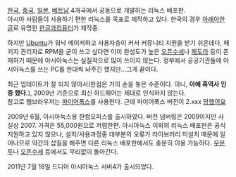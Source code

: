 [한국](%ED%95%9C%EA%B5%AD.md), [중국](%EC%A4%91%EA%B5%AD.md),
[일본](%EC%9D%BC%EB%B3%B8.md), [베트남](%EB%B2%A0%ED%8A%B8%EB%82%A8.md) 4개국에서
공동으로 개발하는 리눅스 배포판.  
아시아 사람들이 사용하기 편한 리눅스를 목표로 제작하고 있다. 한국의 경우 [아래아한글](%EC%95%84%EB%9E%98%EC%95%84%20%ED%95%9C%EA%B8%80.md)로 유명한
[한글과컴퓨터](%ED%95%9C%EA%B8%80%EA%B3%BC%EC%BB%B4%ED%93%A8%ED%84%B0.md)가 제작중.

하지만 [Ubuntu](Ubuntu.md)가 워낙 메이저하고 사용자층이 커서 커뮤니티 지원을 받기 쉬운데다, 패키지 관리자로 RPM을
굳이 쓰고 싶다면 이미 완성도가 높은 [오픈수세](%EC%98%A4%ED%94%88%EC%88%98%EC%84%B8.md)나
[페도라](%ED%8E%98%EB%8F%84%EB%9D%BC.md) 등이 존재하기 때문에 아시아눅스는 실질적으로 많이 쓰이지 않는다.
정부에서 공공기관들에 아시아눅스를 쓰는 PC를 한대씩 놔주긴 했지만...그게 끝이다.

최근 업데이트가 잘 되지 않아서(한컴은 거의 손을 놓은 수준이다. 아니, **아예 흑역사 인증 했다.**), 2009년 기준으로 최신
하드웨어는 제대로 인식하지 않는다.  
참고로 웹브라우저는 [파이어폭스](%ED%8C%8C%EC%9D%B4%EC%96%B4%ED%8F%AD%EC%8A%A4.md)를 사용한다.
근데 파이어폭스 버전이 2.xxx [망했어요](%EB%A7%9D%ED%96%88%EC%96%B4%EC%9A%94.md)

2009년 6월, 아시아눅스용 한컴오피스를 출시하였다. 버전 넘버링은 2009이지만 사실상 2007. 가격은 55,000원으로 저렴한편.
아시아눅스 이외의 리눅스 배포판은 공식 지원하고 있지 않으나, 설치/사용과정중 대부분의 오류가 라이브러리 미설치 때문에 일어나므로 약간의
삽질을 해주면 다른 리눅스 배포판에서도 충분히 이용 가능하다. [우분투](%EC%9A%B0%EB%B6%84%ED%88%AC.md)나
[오픈수세](%EC%98%A4%ED%94%88%EC%88%98%EC%84%B8.md) 등에서도 무리없이 돌아간다.

2011년 7월 18일 드디어 아시아눅스 서버4가 출시되었다.

